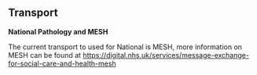 ## Transport

**National Pathology and MESH**

The current transport to used for National is MESH, more information on MESH can be found at https://digital.nhs.uk/services/message-exchange-for-social-care-and-health-mesh
